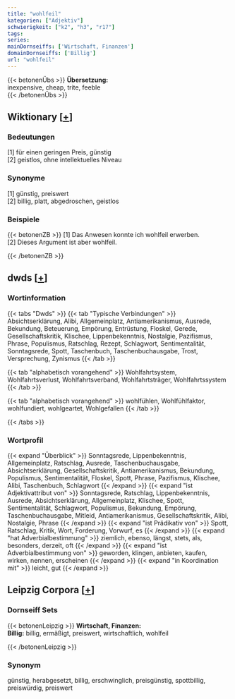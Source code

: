 ```yaml
---
title: "wohlfeil"
kategorien: ["Adjektiv"]
schwierigkeit: ["k2", "h3", "r17"]
tags:
series:
mainDornseiffs: ['Wirtschaft, Finanzen']
domainDornseiffs: ['Billig']
url: "wohlfeil"
---
```


{{< betonenÜbs >}}
**Übersetzung:**  
inexpensive, cheap, trite, feeble  
{{< /betonenÜbs >}}

## Wiktionary [[+](https://de.wiktionary.org/wiki/wohlfeil)]

### Bedeutungen
[1] für einen geringen Preis, günstig  
[2] geistlos, ohne intellektuelles Niveau  

### Synonyme
[1] günstig, preiswert  
[2] billig, platt, abgedroschen, geistlos  

### Beispiele
{{< betonenZB >}}
[1] Das Anwesen konnte ich wohlfeil erwerben.  
[2] Dieses Argument ist aber wohlfeil.  

{{< /betonenZB >}}


## dwds [[+](https://www.dwds.de/wb/wohlfeil)]

### Wortinformation
{{< tabs "Dwds" >}}
{{< tab "Typische Verbindungen" >}}
Absichtserklärung, Alibi, Allgemeinplatz, Antiamerikanismus, Ausrede, Bekundung, Beteuerung, Empörung, Entrüstung, Floskel, Gerede, Gesellschaftskritik, Klischee, Lippenbekenntnis, Nostalgie, Pazifismus, Phrase, Populismus, Ratschlag, Rezept, Schlagwort, Sentimentalität, Sonntagsrede, Spott, Taschenbuch, Taschenbuchausgabe, Trost, Versprechung, Zynismus
{{< /tab >}}

{{< tab "alphabetisch vorangehend" >}}
Wohlfahrtsystem, Wohlfahrtsverlust, Wohlfahrtsverband, Wohlfahrtsträger, Wohlfahrtssystem
{{< /tab >}}

{{< tab "alphabetisch vorangehend" >}}
wohlfühlen, Wohlfühlfaktor, wohlfundiert, wohlgeartet, Wohlgefallen
{{< /tab >}}

{{< /tabs >}}

### Wortprofil
{{< expand "Überblick" >}} Sonntagsrede, Lippenbekenntnis, Allgemeinplatz, Ratschlag, Ausrede, Taschenbuchausgabe, Absichtserklärung, Gesellschaftskritik, Antiamerikanismus, Bekundung, Populismus, Sentimentalität, Floskel, Spott, Phrase, Pazifismus, Klischee, Alibi, Taschenbuch, Schlagwort {{< /expand >}}
{{< expand "ist Adjektivattribut von" >}} Sonntagsrede, Ratschlag, Lippenbekenntnis, Ausrede, Absichtserklärung, Allgemeinplatz, Klischee, Spott, Sentimentalität, Schlagwort, Populismus, Bekundung, Empörung, Taschenbuchausgabe, Mitleid, Antiamerikanismus, Gesellschaftskritik, Alibi, Nostalgie, Phrase {{< /expand >}}
{{< expand "ist Prädikativ von" >}} Spott, Ratschlag, Kritik, Wort, Forderung, Vorwurf, es {{< /expand >}}
{{< expand "hat Adverbialbestimmung" >}} ziemlich, ebenso, längst, stets, als, besonders, derzeit, oft {{< /expand >}}
{{< expand "ist Adverbialbestimmung von" >}} geworden, klingen, anbieten, kaufen, wirken, nennen, erscheinen {{< /expand >}}
{{< expand "in Koordination mit" >}} leicht, gut {{< /expand >}}

## Leipzig Corpora [[+](https://corpora.uni-leipzig.de/en/res?word=wohlfeil&corpusId=deu_newscrawl-public_2018)]

### Dornseiff Sets
{{< betonenLeipzig >}}
**Wirtschaft, Finanzen:**  
**Billig:** billig, ermäßigt, preiswert, wirtschaftlich, wohlfeil  

{{< /betonenLeipzig >}}

### Synonym
günstig, herabgesetzt, billig, erschwinglich, preisgünstig, spottbillig, preiswürdig, preiswert

